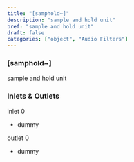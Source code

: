 ```yaml
---
title: "[samphold~]"
description: "sample and hold unit"
bref: "sample and hold unit"
draft: false
categories: ["object", "Audio Filters"]
---
```


### [samphold~]

sample and hold unit

### Inlets & Outlets

inlet 0

 - dummy

outlet 0

 - dummy
 
